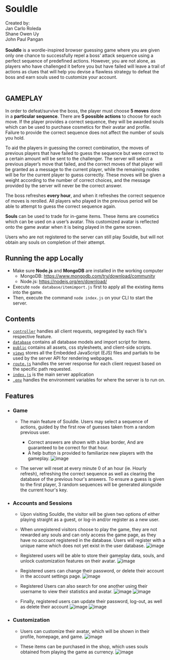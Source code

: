 # Souldle

Created by: <br>
Jan Carlo Roleda <br>
Shane Owen Uy <br>
John Paul Pangan <br>
<br>
**Souldle** is a wordle-inspired browser guessing game where you are given only one chance to successfully repel a boss’ attack sequence using a perfect sequence of predefined actions. However, you are not alone, as players who have challenged it before you but have failed will leave a trail of actions as clues that will help you devise a flawless strategy to defeat the boss and earn souls used to customize your account.
<br><br>

## GAMEPLAY
In order to defeat/survive the boss, the player must choose **5 moves** done in a **particular sequence**. There are **5 possible actions** to choose for each move. If the player provides a correct sequence, they will be awarded souls which can be used to purchase cosmetics for their avatar and profile. Failure to provide the correct sequence does not affect the number of souls you hold.

To aid the players in guessing the correct combination, the moves of previous players that have failed to guess the sequence but were correct to a certain amount will be sent to the challenger. The server will select a previous player’s move that failed, and the correct moves of that player will be granted as a message to the current player, while the remaining nodes will be for the current player to guess correctly. These moves will be given a weight according to the number of correct choices, and the message provided by the server will never be the correct answer.

The boss refreshes **every hour**, and when it refreshes the correct sequence of moves is rerolled. All players who played in the previous period will be able to attempt to guess the correct sequence again.

**Souls** can be used to trade for in-game items. These items are cosmetics which can be used on a user’s avatar. This customized avatar is reflected onto the game avatar when it is being played in the game screen. 

Users who are not registered to the server can still play Souldle, but will not obtain any souls on completion of their attempt.

## Running the app Locally
- Make sure **Node.js** and **MongoDB** are installed in the working computer
	- MongoDB: https://www.mongodb.com/try/download/community
	- Node.js: https://nodejs.org/en/download/
- Execute `node database/itemimport.js` first to apply all the existing items into the game.
- Then, execute the command `node index.js` on your CLI to start the server.

## Contents
- [`controller`](/controller) handles all client requests, segregated by each file's respective feature.
- [`database`](/database) contains all database models and import script for items.
- [`public`](/public) contains all assets, css stylesheets, and client-side scripts.
- [`views`](/views) stores all the Embedded JavaScript (EJS) files and partials to be used by the server API for rendering webpages.
- [`route.js`](/route.js) handles the server response for each client request based on the specific path requested.
- [`index.js`](/index.js) is the main server application
- [`.env`](/.env) handles the environment variables for where the server is to run on.

## Features
- ### Game
	- The main feature of Souldle. Users may select a sequence of actions, guided by the first row of guesses taken from a random previous user.
		- Correct answers are shown with a blue border, And are guaranteed to be correct for that hour.
		- A help button is provided to familiarize new players with the gameplay.
	![image](https://user-images.githubusercontent.com/59347516/176991126-e859eae7-05e1-40ed-bbae-e52304c950f2.png)
	
	- The server will reset at every minute 0 of an hour (ie. Hourly refresh), refreshing the correct sequence as well as clearing the database of the previous hour's answers. To ensure a guess is given to the first player, 3 random sequences will be generated alongside the current hour's key.



- ### Accounts and Sessions
	- Upon visiting Souldle, the visitor will be given two options of either playing straight as a guest, or log-in and/or register as a new user.
	- When unregistered visitors choose to play the game, they are not rewarded any souls and can only access the game page, as they have no account registered in the database. Users will register with a unique name which does not yet exist in the user database.
	![image](https://user-images.githubusercontent.com/59347516/176990928-6419d5ca-02ba-4f8e-97a7-4a8bb642dd3b.png)
	
	- Registered users will be able to store their gameplay data, souls, and unlock customization features on their avatar.
	![image](https://user-images.githubusercontent.com/59347516/176990978-60f48a06-997d-4380-a349-dba5eda9b5c1.png)
	
	- Registered users can change their password, or delete their account in the account settings page.
	![image](https://user-images.githubusercontent.com/59347516/176991597-ec24388b-7245-4fc7-92e0-07fd186e6887.png)
	
	- Registered Users can also search for one another using their username to view their statistics and avatar.
	![image](https://user-images.githubusercontent.com/59347516/176992352-f58a629f-8372-4fe2-bd2e-b2c339452acf.png)
	![image](https://user-images.githubusercontent.com/59347516/176992270-e8049290-982f-4bce-acda-07f07b9ab460.png)
	
	- Finally, registered users can update their password, log-out, as well as delete their account
	![image](https://user-images.githubusercontent.com/59347516/176992310-7800f9f3-42b3-425c-a588-0032a8964692.png)
	![image](https://user-images.githubusercontent.com/59347516/176992322-a2fec8e4-2ea7-4fce-bf99-3996bd7380bf.png)
	


- ### Customization
	- Users can customize their avatar, which will be shown in their profile, homepage, and game.
	![image](https://user-images.githubusercontent.com/59347516/176991515-b722af8a-e56b-4e7e-b185-6a1866a61e2b.png)
	
	- These items can be purchased in the shop, which uses souls obtained from playing the game as currency.
	![image](https://user-images.githubusercontent.com/59347516/176991481-676baa19-d8ac-4966-ad88-ea5c0df3acd3.png)

